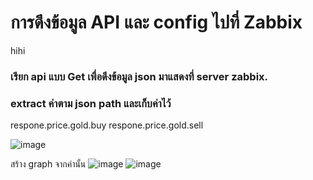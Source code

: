 # การดึงข้อมูล API และ config ไปที่ Zabbix

hihi

### เรียก api แบบ Get เพื่อดึงข้อมูล json มาแสดงที่ server zabbix.
### extract ค่าตาม json path และเก็บค่าไว้
respone.price.gold.buy
respone.price.gold.sell

![image](https://github.com/pying-hathai/Projgit/assets/132686635/4bf9a13a-6ead-4fb0-b83b-096e22781b10)

สร้าง graph จากค่านั้น 
![image](https://github.com/pying-hathai/Projgit/assets/132686635/3cb9dbd6-27ad-4523-bbed-d48ee9b9e5fc)
![image](https://github.com/pying-hathai/Projgit/assets/132686635/9651d36c-9314-4d53-93a9-bc6739de4a53)

